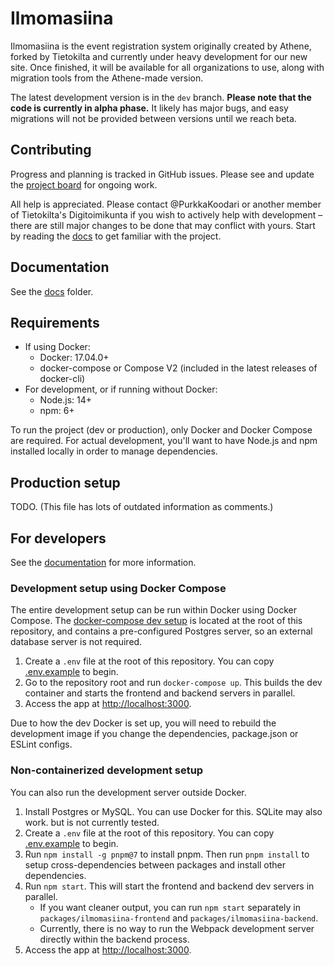 # Ilmomasiina

Ilmomasiina is the event registration system originally created by Athene, forked by Tietokilta and currently under
heavy development for our new site. Once finished, it will be available for all organizations to use, along with
migration tools from the Athene-made version.

The latest development version is in the `dev` branch. **Please note that the code is currently in alpha phase.**
It likely has major bugs, and easy migrations will not be provided between versions until we reach beta.

## Contributing

Progress and planning is tracked in GitHub issues.
Please see and update the [project board](https://github.com/Tietokilta/ilmomasiina/projects/1) for ongoing work.

All help is appreciated. Please contact @PurkkaKoodari or another member of Tietokilta's Digitoimikunta if you wish to
actively help with development &ndash; there are still major changes to be done that may conflict with yours.
Start by reading the [docs](docs/README.md) to get familiar with the project.

## Documentation

See the [docs](docs/README.md) folder.

## Requirements

- If using Docker:
   - Docker: 17.04.0+
   - docker-compose or Compose V2 (included in the latest releases of docker-cli)
- For development, or if running without Docker:
   - Node.js: 14+
   - npm: 6+

To run the project (dev or production), only Docker and Docker Compose are required.
For actual development, you'll want to have Node.js and npm installed locally in order to manage dependencies.

<!--
### Create fake data
Use `docker exec ilmomasiina_backend_1 npm run create-fake-data` to create some data to dockerized Ilmomasiina.
The server does not like an empty database, so this is a really good idea to do when first starting the server.
-->

<!--
## MySQL Setup
Only follow this if you don't use the Docker container.

### Mac
1. Install `mysql` (8.x) with Homebrew (https://gist.github.com/nrollr/3f57fc15ded7dddddcc4e82fe137b58e)
2. Start the mysql service with `brew services start mysql`
3. Open the mysql terminal with `mysql -u root`
4. In the mysql terminal, create a new user e.g.
   `CREATE USER 'juuso'@'localhost' IDENTIFIED WITH mysql_native_password BY 'password';`
5. Fix permissions (this is probably too permissive, but it works):
   `GRANT ALL PRIVILEGES ON *.* TO 'sampo'@'localhost' WITH GRANT OPTION;`
6. Type `exit` to exit the mysql terminal, and sign in with your new user e.g. `mysql -u juuso -p password`
7. Create the `ilmomasiina` database with `CREATE DATABASE ilmomasiina;`

### Ubuntu
1. Install mysql with `sudo apt install mysql-server`
2. Service should start automatically
3. Same as with Mac, but use `sudo mysql -u root`
4. Follow Mac instructions
5. Fix permissions (this is probably too permissive, but it works): `GRANT ALL PRIVILEGES ON *.* TO 'sampo'@'localhost' WITH GRANT OPTION;`
6. Exit with `exit` and sign in with your new user e. g. `mysql -u juuso -p` (don't use `mysql -u juuso -p password`)
7. Follow Mac instructions step 6
-->

## Production setup

TODO. (This file has lots of outdated information as comments.)

## For developers

See the [documentation](docs/README.md) for more information.

### Development setup using Docker Compose

The entire development setup can be run within Docker using Docker Compose. The
[docker-compose dev setup](./docker-compose.yml) is located at the root of this repository, and contains a
pre-configured Postgres server, so an external database server is not required.

1. Create a `.env` file at the root of this repository. You can copy [.env.example](./.env.example) to begin.
2. Go to the repository root and run `docker-compose up`. This builds the dev container and starts the frontend and
   backend servers in parallel.
3. Access the app at <http://localhost:3000>.

Due to how the dev Docker is set up, you will need to rebuild the development image if you change the dependencies,
package.json or ESLint configs.

### Non-containerized development setup

You can also run the development server outside Docker.

1. Install Postgres or MySQL. You can use Docker for this. SQLite may also work. but is not currently tested.
2. Create a `.env` file at the root of this repository. You can copy [.env.example](./.env.example) to begin.
3. Run `npm install -g pnpm@7` to install pnpm. Then run `pnpm install` to setup cross-dependencies between packages
   and install other dependencies.
4. Run `npm start`. This will start the frontend and backend dev servers in parallel.
   - If you want cleaner output, you can run `npm start` separately in `packages/ilmomasiina-frontend` and
     `packages/ilmomasiina-backend`.
   - Currently, there is no way to run the Webpack development server directly within the backend process.
5. Access the app at <http://localhost:3000>.

<!-- TODO
### Creating first admin user
> By default, only logged-in admin users can create new admin users using the `/admin` endpoint.
> To create the first one, admin registration needs to be allowed.

Allow admin registration temporarily by adding this line to the `.env` file:
```
ADMIN_REGISTRATION_ALLOWED=true
```

If the Ilmomasiina was already running, restart it to apply the new env configuration.

Now, create a new user with POST request to `/admin`.
Below is an example using curl:
```
curl 'http://localhost:3000/api/users' \
     -H 'Content-Type: application/json' \
     --data-binary '{ "email": "ville@athene.fi", "password": "password" }'
```

**Important**: Disallow admin user creation by removing the previously added line from the `.env` file and restarting
the docker containers.

## Mailgun setup

Mailgun provides 10 000 free messages per month which is suitable for small projects. With minor changes sending mail could be also done via Sendgrid. Using your own mail server gets you labelled as spam pretty fast.

Add mailgun credentials to .env configuration.

## Production

**Important**: Ilmomasiina is currently on alpha stage. Use it with your own risk.

Example of `.htaccess` config:

```
<IfModule mod_rewrite.c>
    RewriteEngine On
    RewriteBase /
    RewriteRule ^ilmo$ ilmo/ [NC,R=301,L]
    RewriteRule ^ilmo/$ http://0.0.0.0:2011/ [P,L]
    RewriteCond %{REQUEST_FILENAME} !-f
    RewriteCond %{REQUEST_FILENAME} !-d
    RewriteRule ^ilmo/(.*)$ http://0.0.0.0:2011/$1 [P,L]
</IfModule>
```

Example of relevant lines in .env file

```
EMAIL_BASE_URL=https://athene.fi
PATH_PREFIX=/ilmo
PORT=2011
```

With some hosting providers (such as Otax) you might need to request the access to the port.
Running production version within pm2 is recommended

### Updating production

```
git pull otax/master
npm run compile
pm2 restart prod-server
```
-->
